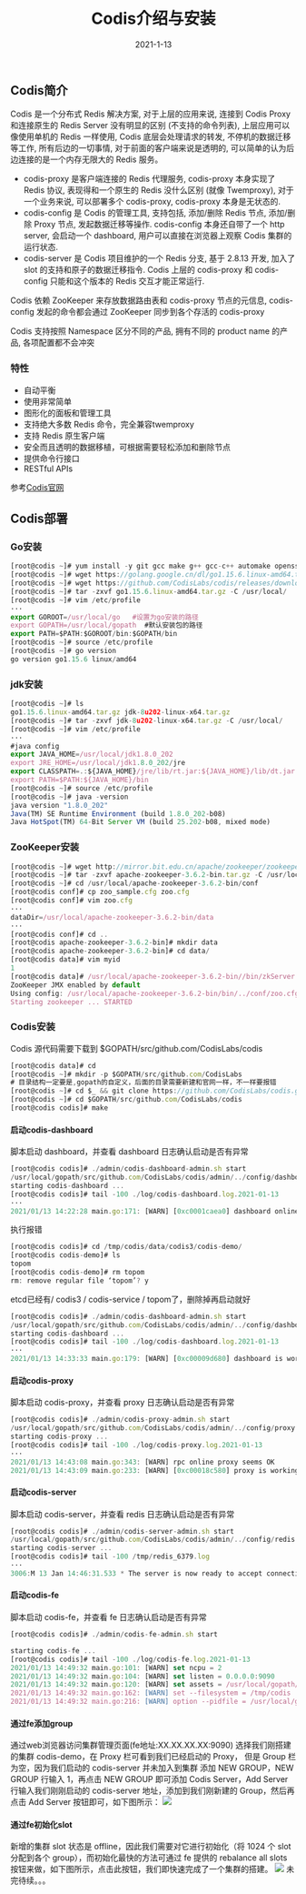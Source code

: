﻿---
title: Codis介绍与安装
date: 2021-1-13
updated:
description:
cover: https://pic.imgdb.cn/item/638af59e16f2c2beb1826d20.jpg
tag:
  - Codis
categories:
  - 数据库
---
##  Codis简介
Codis 是一个分布式 Redis 解决方案, 对于上层的应用来说, 连接到 Codis Proxy 和连接原生的 Redis Server 没有明显的区别 (不支持的命令列表), 上层应用可以像使用单机的 Redis 一样使用, Codis 底层会处理请求的转发, 不停机的数据迁移等工作, 所有后边的一切事情, 对于前面的客户端来说是透明的, 可以简单的认为后边连接的是一个内存无限大的 Redis 服务。
* codis-proxy 是客户端连接的 Redis 代理服务, codis-proxy 本身实现了 Redis 协议, 表现得和一个原生的 Redis 没什么区别 (就像 Twemproxy), 对于一个业务来说, 可以部署多个 codis-proxy, codis-proxy 本身是无状态的.
* codis-config 是 Codis 的管理工具, 支持包括, 添加/删除 Redis 节点, 添加/删除 Proxy 节点, 发起数据迁移等操作. codis-config 本身还自带了一个 http server, 会启动一个 dashboard, 用户可以直接在浏览器上观察 Codis 集群的运行状态.
* codis-server 是 Codis 项目维护的一个 Redis 分支, 基于 2.8.13 开发, 加入了 slot 的支持和原子的数据迁移指令. Codis 上层的 codis-proxy 和 codis-config 只能和这个版本的 Redis 交互才能正常运行.

Codis 依赖 ZooKeeper 来存放数据路由表和 codis-proxy 节点的元信息, codis-config 发起的命令都会通过 ZooKeeper 同步到各个存活的 codis-proxy

Codis 支持按照 Namespace 区分不同的产品, 拥有不同的 product name 的产品, 各项配置都不会冲突
###  特性
* 自动平衡
* 使用非常简单
* 图形化的面板和管理工具
* 支持绝大多数 Redis 命令，完全兼容twemproxy
* 支持 Redis 原生客户端
* 安全而且透明的数据移植，可根据需要轻松添加和删除节点
* 提供命令行接口
* RESTful APIs

参考[Codis官网](https://github.com/CodisLabs/codis)
##  Codis部署
### Go安装
```javascript
[root@codis ~]# yum install -y git gcc make g++ gcc-c++ automake openssl-devel zlib-*
[root@codis ~]# wget https://golang.google.cn/dl/go1.15.6.linux-amd64.tar.gz
[root@codis ~]# wget https://github.com/CodisLabs/codis/releases/download/3.2.2/codis3.2.2-go1.8.5-linux.tar.gz
[root@codis ~]# tar -zxvf go1.15.6.linux-amd64.tar.gz -C /usr/local/
[root@codis ~]# vim /etc/profile
···
export GOROOT=/usr/local/go   #设置为go安装的路径
export GOPATH=/usr/local/gopath  #默认安装包的路径
export PATH=$PATH:$GOROOT/bin:$GOPATH/bin
[root@codis ~]# source /etc/profile
[root@codis ~]# go version
go version go1.15.6 linux/amd64
```
### jdk安装
```javascript
[root@codis ~]# ls
go1.15.6.linux-amd64.tar.gz jdk-8u202-linux-x64.tar.gz
[root@codis ~]# tar -zxvf jdk-8u202-linux-x64.tar.gz -C /usr/local/
[root@codis ~]# vim /etc/profile
···
#java config
export JAVA_HOME=/usr/local/jdk1.8.0_202
export JRE_HOME=/usr/local/jdk1.8.0_202/jre
export CLASSPATH=.:${JAVA_HOME}/jre/lib/rt.jar:${JAVA_HOME}/lib/dt.jar:${JAVA_HOME}/lib/tools.jar
export PATH=$PATH:${JAVA_HOME}/bin
[root@codis ~]# source /etc/profile
[root@codis ~]# java -version
java version "1.8.0_202"
Java(TM) SE Runtime Environment (build 1.8.0_202-b08)
Java HotSpot(TM) 64-Bit Server VM (build 25.202-b08, mixed mode)
```
### ZooKeeper安装
```javascript
[root@codis ~]# wget http://mirror.bit.edu.cn/apache/zookeeper/zookeeper-3.6.2/apache-zookeeper-3.6.2-bin.tar.gz
[root@codis ~]# tar -zxvf apache-zookeeper-3.6.2-bin.tar.gz -C /usr/local/
[root@codis ~]# cd /usr/local/apache-zookeeper-3.6.2-bin/conf
[root@codis conf]# cp zoo_sample.cfg zoo.cfg
[root@codis conf]# vim zoo.cfg
···
dataDir=/usr/local/apache-zookeeper-3.6.2-bin/data
···
[root@codis conf]# cd ..
[root@codis apache-zookeeper-3.6.2-bin]# mkdir data
[root@codis apache-zookeeper-3.6.2-bin]# cd data/
[root@codis data]# vim myid
1
[root@codis data]# /usr/local/apache-zookeeper-3.6.2-bin//bin/zkServer.sh start
ZooKeeper JMX enabled by default
Using config: /usr/local/apache-zookeeper-3.6.2-bin/bin/../conf/zoo.cfg
Starting zookeeper ... STARTED
```
###  Codis安装
Codis 源代码需要下载到 $GOPATH/src/github.com/CodisLabs/codis
```javascript
[root@codis data]# cd
[root@codis ~]# mkdir -p $GOPATH/src/github.com/CodisLabs
# 目录结构一定要是,gopath的自定义，后面的目录需要新建和官网一样，不一样要报错
[root@codis ~]# cd $_ && git clone https://github.com/CodisLabs/codis.git -b release3.2
[root@codis ~]# cd $GOPATH/src/github.com/CodisLabs/codis
[root@codis codis]# make
```
#### 启动codis-dashboard
脚本启动 dashboard，并查看 dashboard 日志确认启动是否有异常
```javascript
[root@codis codis]# ./admin/codis-dashboard-admin.sh start
/usr/local/gopath/src/github.com/CodisLabs/codis/admin/../config/dashboard.toml
starting codis-dashboard ... 
[root@codis codis]# tail -100 ./log/codis-dashboard.log.2021-01-13
···
2021/01/13 14:22:28 main.go:171: [WARN] [0xc0001caea0] dashboard online failed [10]
```
执行报错
```javascript
[root@codis codis]# cd /tmp/codis/data/codis3/codis-demo/
[root@codis codis-demo]# ls
topom
[root@codis codis-demo]# rm topom 
rm: remove regular file ‘topom’? y
```
etcd已经有/ codis3 / codis-service / topom了，删除掉再启动就好
```javascript
[root@codis codis]# ./admin/codis-dashboard-admin.sh start
/usr/local/gopath/src/github.com/CodisLabs/codis/admin/../config/dashboard.toml
starting codis-dashboard ... 
[root@codis codis]# tail -100 ./log/codis-dashboard.log.2021-01-13
···
2021/01/13 14:33:33 main.go:179: [WARN] [0xc00009d680] dashboard is working ...
```
####  启动codis-proxy
脚本启动 codis-proxy，并查看 proxy 日志确认启动是否有异常
```javascript
[root@codis codis]# ./admin/codis-proxy-admin.sh start
/usr/local/gopath/src/github.com/CodisLabs/codis/admin/../config/proxy.toml
starting codis-proxy ... 
[root@codis codis]# tail -100 ./log/codis-proxy.log.2021-01-13
···
2021/01/13 14:43:08 main.go:343: [WARN] rpc online proxy seems OK
2021/01/13 14:43:09 main.go:233: [WARN] [0xc00018c580] proxy is working ...
```
####  启动codis-server
脚本启动 codis-server，并查看 redis 日志确认启动是否有异常
```javascript
[root@codis codis]# ./admin/codis-server-admin.sh start
/usr/local/gopath/src/github.com/CodisLabs/codis/admin/../config/redis.conf
starting codis-server ... 
[root@codis codis]# tail -100 /tmp/redis_6379.log
···
3006:M 13 Jan 14:46:31.533 * The server is now ready to accept connections on port 6379
```
####  启动codis-fe
脚本启动 codis-fe，并查看 fe 日志确认启动是否有异常
```javascript
[root@codis codis]# ./admin/codis-fe-admin.sh start

starting codis-fe ... 
[root@codis codis]# tail -100 ./log/codis-fe.log.2021-01-13
2021/01/13 14:49:32 main.go:101: [WARN] set ncpu = 2
2021/01/13 14:49:32 main.go:104: [WARN] set listen = 0.0.0.0:9090
2021/01/13 14:49:32 main.go:120: [WARN] set assets = /usr/local/gopath/src/github.com/CodisLabs/codis/bin/assets
2021/01/13 14:49:32 main.go:162: [WARN] set --filesystem = /tmp/codis
2021/01/13 14:49:32 main.go:216: [WARN] option --pidfile = /usr/local/gopath/src/github.com/CodisLabs/codis/bin/codis-fe.pid
```
####  通过fe添加group
通过web浏览器访问集群管理页面(fe地址:XX.XX.XX.XX:9090) 选择我们刚搭建的集群 codis-demo，在 Proxy 栏可看到我们已经启动的 Proxy， 但是 Group 栏为空，因为我们启动的 codis-server 并未加入到集群 添加 NEW GROUP，NEW GROUP 行输入 1，再点击 NEW GROUP 即可添加 Codis Server，Add Server 行输入我们刚刚启动的 codis-server 地址，添加到我们刚新建的 Group，然后再点击 Add Server 按钮即可，如下图所示：
![](https://img.imgdb.cn/item/5ffe9e333ffa7d37b3c44d22.png)
####  通过fe初始化slot
新增的集群 slot 状态是 offline，因此我们需要对它进行初始化（将 1024 个 slot 分配到各个 group），而初始化最快的方法可通过 fe 提供的 rebalance all slots 按钮来做，如下图所示，点击此按钮，我们即快速完成了一个集群的搭建。
![](https://img.imgdb.cn/item/5ffe9e393ffa7d37b3c4526c.png)
未完待续。。。
